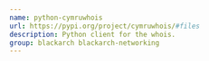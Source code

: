 ```yaml
---
name: python-cymruwhois
url: https://pypi.org/project/cymruwhois/#files
description: Python client for the whois.
group: blackarch blackarch-networking
---
```

